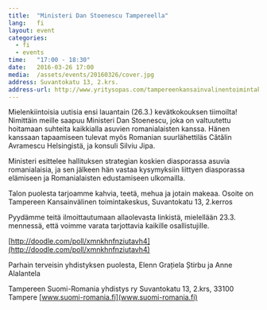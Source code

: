 ```yaml
---
title:  "Ministeri Dan Stoenescu Tampereella"
lang:   fi
layout: event
categories:
  - fi
  - events
time:   "17:00 - 18:30"
date:   2016-03-26 17:00
media:  /assets/events/20160326/cover.jpg
address: Suvantokatu 13, 2.krs.
address-url: http://www.yritysopas.com/tampereenkansainvalinentoimintakeskus/
---
```

 
Mielenkiintoisia uutisia ensi lauantain (26.3.) kevätkokouksen tiimoilta! Nimittäin meille saapuu Ministeri Dan Stoenescu, joka on valtuutettu hoitamaan suhteita kaikkialla asuvien romanialaisten kanssa. Hänen kanssaan tapaamiseen tulevat myös Romanian suurlähettiläs Cătălin Avramescu Helsingistä, ja konsuli Silviu Jipa.
 
Ministeri esittelee hallituksen strategian koskien diasporassa asuvia romanialaisia, ja sen jälkeen hän vastaa kysymyksiin liittyen diasporassa elämiseen ja Romanialaisten edustamiseen ulkomailla.
 
Talon puolesta tarjoamme kahvia, teetä, mehua ja jotain makeaa.
Osoite on Tampereen Kansainvälinen toimintakeskus,
Suvantokatu 13, 2.kerros
 
Pyydämme teitä ilmoittautumaan allaolevasta linkistä, mielellään 23.3. mennessä, että voimme varata tarjottavia kaikille osallistujille.

[http://doodle.com/poll/xmnkhnfnziutavh4](http://doodle.com/poll/xmnkhnfnziutavh4)
 
Parhain terveisin yhdistyksen puolesta,
Elenn Grațiela Știrbu ja Anne Alalantela
 
Tampereen Suomi-Romania yhdistys ry
Suvantokatu 13, 2.krs, 33100 Tampere
[www.suomi-romania.fi](www.suomi-romania.fi)